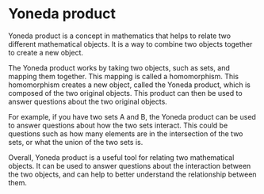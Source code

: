 # Yoneda product

Yoneda product is a concept in mathematics that helps to relate two different mathematical objects. It is a way to combine two objects together to create a new object. 

The Yoneda product works by taking two objects, such as sets, and mapping them together. This mapping is called a homomorphism. This homomorphism creates a new object, called the Yoneda product, which is composed of the two original objects. This product can then be used to answer questions about the two original objects. 

For example, if you have two sets A and B, the Yoneda product can be used to answer questions about how the two sets interact. This could be questions such as how many elements are in the intersection of the two sets, or what the union of the two sets is. 

Overall, Yoneda product is a useful tool for relating two mathematical objects. It can be used to answer questions about the interaction between the two objects, and can help to better understand the relationship between them.
